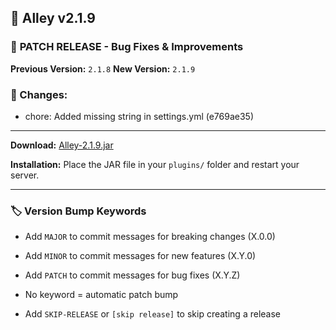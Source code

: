 ## 🎉 Alley v2.1.9

### 🔧 **PATCH RELEASE** - Bug Fixes & Improvements

**Previous Version:** `2.1.8`
**New Version:** `2.1.9`

### 📝 Changes:

- chore: Added missing string in settings.yml (e769ae35)

---
**Download:** [Alley-2.1.9.jar](https://github.com/RevereInc/alley-practice/releases/download/v2.1.9/Alley-2.1.9.jar)

**Installation:** Place the JAR file in your `plugins/` folder and restart your server.

---
### 🏷️ Version Bump Keywords

- Add `MAJOR` to commit messages for breaking changes (X.0.0)

- Add `MINOR` to commit messages for new features (X.Y.0)

- Add `PATCH` to commit messages for bug fixes (X.Y.Z)

- No keyword = automatic patch bump

- Add `SKIP-RELEASE` or `[skip release]` to skip creating a release

